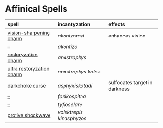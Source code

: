 # Affinical Spells

| spell | incantyzation | effects |
| :---- | :------------ | :------ |
| [vision-sharpening charm](spells/akonizorasi.md) | *akonizorasi* | enhances vision |
| [–](spells/akontizo.md) | *akontizo* | |
| [restoryzation charm](spells/anastrophys.md) | *anastrophys* | |
| [ultra restoryzation charm](spells/anastrophys%20kalos.md) | *anastrophys kalos* | |
| [darkchoke curse](spells/asphyxiskotadi.md) | *asphyxiskotadi* | suffocates target in darkness |
| [–](fonikospitha.md) | *fonikospitha* | |
| [–](spells/tyfloselare.md) | *tyfloselare* | |
| [protive shockwave](spells/volektrepis%20kinasphyzos.md) | *volektrepis kinasphyzos* | |
